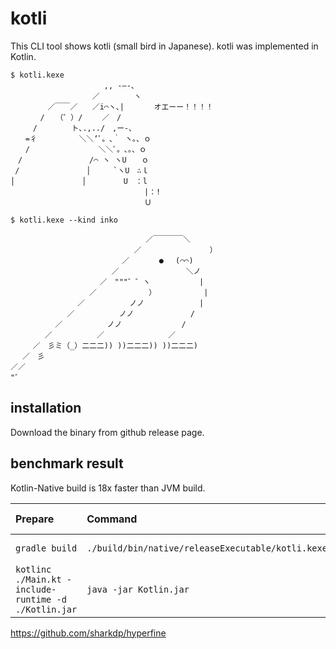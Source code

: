 # kotli

This CLI tool shows kotli (small bird in Japanese). kotli was implemented in Kotlin.

```
$ kotli.kexe
　　　　　　　　　　　　 ,, -―-、
　　　　　　　　　　　／　　　　 ヽ
　　　　　／￣￣／　　／i⌒ヽ､|　　　　オエーー！！！！
　　　　/　　（゜）/　　 ／　/
　　　/　　　　 ト､.,../　,ー-､
　　=彳　　　　　 ＼＼‘ﾟ。､｀ ヽ。、ｏ
　　/ 　 　　　　　　　＼＼ﾟ。､。、ｏ
　/　　　　　　　　　/⌒ ヽ ヽU　　ｏ
 /　　　　　　　　　│　　　`ヽU　∴ｌ
│　　　　　　　　　│　　　　　U　：l
　　　　　　　　　　　　　　　　　　|：!
　　　　　　　　　　　　　　　　　　Ｕ

$ kotli.kexe --kind inko

       　　　　　　　　　　　　　　／￣￣￣￣＼
　　　　　　　　　　　　　　　　 ／　　　　　 　　　 ）
　　　　　　　　　　　　　　　／　　　　●　 (⌒⌒)
　　　　　　　　　　　　　 ／　　　　　　　　　＼ノ
　　　　　　　　　　　　／　"""゛゛ヽ　　　 　　　|
　　　　　　　　　　 ／　　　　　　　） 　 　 　 　|
　　　　　　　　　／　　　　　　ノノ　 　 　 　 　|
　　　　　　　 ／　　　　　　ノノ　　　　 　　　/
　　　　　　／　　　　　　ノノ　　　　　　　　/
　　　　 ／　　　　　　／ 　　　　　　　　／
　　　／　彡ミ（_）二二二)) ))二二二)) ))二二二)
　 ／　彡
／／
"゛
```

## installation

Download the binary from github release page.

## benchmark result

Kotlin-Native build is 18x faster than JVM build.

| Prepare                                                   | Command | Mean [ms] | Min [ms] | Max [ms] | Relative |
|:----------------------------------------------------------|:---|---:|---:|---:|---:|
| `gradle build`                                            | `./build/bin/native/releaseExecutable/kotli.kexe` | 3.9 ± 1.9 | 2.7 | 20.6 | 1.00 |
| `kotlinc ./Main.kt -include-runtime -d ./Kotlin.jar`      | `java -jar Kotlin.jar` | 71.1 ± 4.2 | 67.6 | 93.7 | 1.00 |

https://github.com/sharkdp/hyperfine